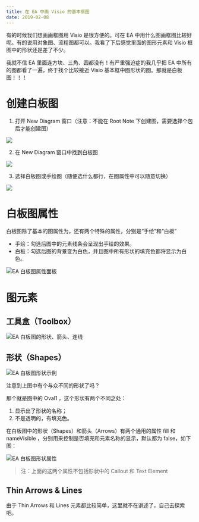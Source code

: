 ```yaml
---
title: 在 EA 中画 Visio 的基本框图
date: 2019-02-08
---
```


有的时候我们想画画框图用 Visio 是很方便的。可在 EA 中用什么图画框图比较好呢。有的说用对象图、流程图都可以。我看了下后感觉里面的图形元素和 Visio 框图中的形状还是差了不少。

我就不信 EA 里面连方块、三角、圆都没有！有严重强迫症的我几乎把 EA 中所有的图都看了一遍，终于找个比较接近 Visio 基本框中图形状的图。那就是白板图！！！

# 创建白板图

1. 打开 New Diagram 窗口（注意：不能在 Root Note 下创建图，需要选择个包后才能创建图）

![](./visio-block-diagram-in-enterprise-architect/create-a-whiteboard-diagram-00.png)

2. 在 New Diagram 窗口中找到白板图

![](./visio-block-diagram-in-enterprise-architect/create-a-whiteboard-diagram-01.png)

3. 选择白板图或手绘图（随便选什么都行，在图属性中可以随意切换）

![](./visio-block-diagram-in-enterprise-architect/create-a-whiteboard-diagram-02.png)

# 白板图属性

白板图除了基本的图属性为，还有两个特殊的属性，分别是“手绘”和“白板”

- 手绘：勾选后图中的元素线条会呈现出手绘的效果。
- 白板：勾选后图的背景变为白色，并且图中所有形状的填充色都将显示为白色。

![EA 白板图属性面板](./visio-block-diagram-in-enterprise-architect/ea-whiteboard-diagram-properties.png)

# 图元素

## 工具盒（Toolbox）

![EA 白板图的形状、箭头、连线](./visio-block-diagram-in-enterprise-architect/ea-whiteboard-diagram-toolbox.png)

## 形状（Shapes）

![EA 白板图形状示例](./visio-block-diagram-in-enterprise-architect/ea-whiteboard-diagram-shapes-sample.png)

注意到上图中有个与众不同的形状了吗？

那个就是图中的 Oval1 ，这个形状有两个不同之处：

   1. 显示出了形状的名称；
   2. 不是透明的，有填充色。

在白板图中的形状（Shapes）和箭头（Arrows）有两个通用的属性 fill 和 nameVisible ，分别用来控制是否填充和元素名称的显示，默认都为 false，如下图：

![EA 白板图形状属性](./visio-block-diagram-in-enterprise-architect/ea-whiteboard-diagram-element-properties.png)

> 注：上面的这两个属性不包括形状中的 Callout 和 Text Element

##  Thin Arrows & Lines

由于 Thin Arrows 和 Lines 元素都比较简单，这里就不在讲述了，自己去探索吧。



